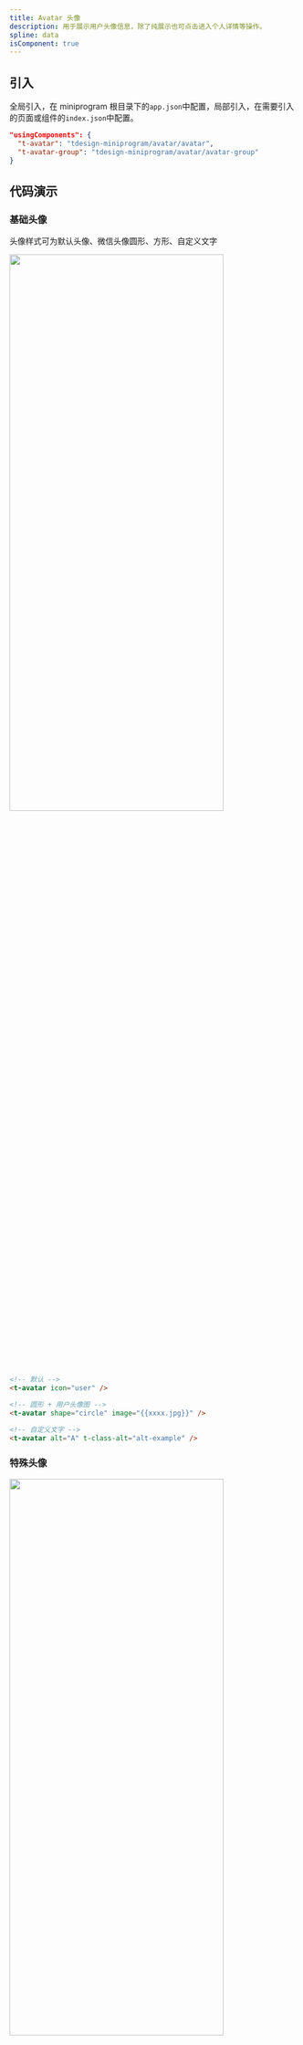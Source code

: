 ```yaml
---
title: Avatar 头像
description: 用于展示用户头像信息，除了纯展示也可点击进入个人详情等操作。
spline: data
isComponent: true
---
```


## 引入

全局引入，在 miniprogram 根目录下的`app.json`中配置，局部引入，在需要引入的页面或组件的`index.json`中配置。

```json
"usingComponents": {
  "t-avatar": "tdesign-miniprogram/avatar/avatar",
  "t-avatar-group": "tdesign-miniprogram/avatar/avatar-group"
}
```

## 代码演示

### 基础头像

头像样式可为默认头像、微信头像圆形、方形、自定义文字

<img src="https://tdesign.gtimg.com/miniprogram/readme/avatar-2.png" width="375px" height="50%">

```html
<!-- 默认 -->
<t-avatar icon="user" />

<!-- 圆形 + 用户头像图 -->
<t-avatar shape="circle" image="{{xxxx.jpg}}" />

<!-- 自定义文字 -->
<t-avatar alt="A" t-class-alt="alt-example" />
```

### 特殊头像

<img src="https://tdesign.gtimg.com/miniprogram/readme/avatar-1.png" width="375px" height="50%">

```html
<!-- 纯展示 从上往下 -->
<t-avatar-group
  cascading="left-up"
  max="5"
  collapseAvatar="+5"
  size="small"
  t-class="border-example-show"
>
  <t-avatar
    wx:for="{{['aaa.jpg', 'bbb.jpg', 'ccc.jpg', 'ddd.jpg', 'eee.jpg', 'fff.jpg']}}"
    wx:for-item="pic"
    wx:key="index"
    image="{{pic}}"
    size="small"
    t-class-image="img-small"
    t-class="small"
  />
</t-avatar-group>

<!-- 带操作 从下往上 -->
<t-avatar-group max="3" size="small" class="border-example-operate">
  <t-avatar
    wx:for="{{['aaa.jpg', 'bbb.jpg', 'ccc.jpg', 'ddd.jpg', 'eee.jpg', 'fff.jpg']}}"
    wx:for-item="pic"
    wx:key="index"
    image="{{pic}}"
    t-class-image="img-small"
    t-class="small"
  />
  <t-avatar
    slot="collapseAvatar"
    icon="user-add"
    t-class-icon="img-small"
    t-class-alt="alt-example1"
    bindtap="onAddTap"
    t-class="small"
  />
</t-avatar-group>
```

```js
onAddTap() {
  wx.showToast({ title: '您按下了添加', icon: 'none', duration: 1000 });
},
```

### 不同尺寸的头像

头像大小尺寸及消息提醒，`size` 值：`small/medium/large` 或具体 `rpx` 值。

<img src="https://tdesign.gtimg.com/miniprogram/readme/avatar-3.png" width="375px" height="50%">

```html
<!-- 48rpx自定义文字头像 -->
<t-avatar alt="A" t-class-alt="alt-example" size="48rpx" />

<!-- S号自定义文字头像 -->
<t-avatar alt="A" t-class-alt="alt-example" size="small" />

<!-- M号带消息提示头像 -->
<t-avatar image="{{'aaa.jpg'}}" size="medium" badge-props="{{{count: 2}}}" />

<!-- L号头像 -->
<t-avatar image="{{'aaa.jpg'}}" size="large" />
```

## API
### Avatar Props

名称 | 类型 | 默认值 | 说明 | 必传
-- | -- | -- | -- | --
alt | String | - | 头像替换文本，仅当图片加载失败时有效 | N
badge-props | Object | - | 头像右上角提示信息，继承 Badge 组件的全部特性。如：小红点，或者数字。TS 类型：`TdBadgeProps` `import { TdBadgeProps } from '@Badge'`。[详细类型定义](https://github.com/Tencent/tdesign-miniprogram/tree/develop/src/avatar/type.ts) | N
external-classes | Array | - | 组件类名，用于设置组件外层元素类名。`['t-class']` | N
hide-on-load-failed | Boolean | false | 加载失败时隐藏图片 | N
icon | String / Slot | - | 图标 | N
image | String | - | 图片地址 | N
shape | String | circle | 形状。可选项：circle/round。TS 类型：`ShapeEnum ` `type ShapeEnum = 'circle' | 'round'`。[详细类型定义](https://github.com/Tencent/tdesign-miniprogram/tree/develop/src/avatar/type.ts) | N
size | String | - | 尺寸，示例值：small/medium/large/24px/38px 等，默认为 large | N

### Avatar Events

名称 | 参数 | 描述
-- | -- | --
error | - | 图片加载失败时触发

### AvatarGroup Props

名称 | 类型 | 默认值 | 说明 | 必传
-- | -- | -- | -- | --
cascading | String | 'right-up' | 图片之间的层叠关系，可选值：左侧图片在上和右侧图片在上。可选项：left-up/right-up。TS 类型：`CascadingValue` `type CascadingValue = 'left-up' | 'right-up'`。[详细类型定义](https://github.com/Tencent/tdesign-miniprogram/tree/develop/src/avatar/type.ts) | N
collapse-avatar | String / Slot | - | 头像数量超出时，会出现一个头像折叠元素。该元素内容可自定义。默认为 `+N`。示例：`+5`，`...`, `更多` | N
external-classes | Array | - | 组件类名，用于设置组件外层元素类名。`['t-class', 't-class-image', 't-class-content']` | N
max | Number | - | 能够同时显示的最多头像数量 | N
size | String | medium | 尺寸，示例值：small/medium/large/24px/38px 等。优先级低于 Avatar.size | N
